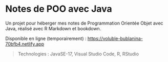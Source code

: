 # Notes de POO avec Java

Un projet pour héberger mes notes de Programmation Orientée Objet avec Java, réalisé avec R Markdown et bookdown.

Disponible en ligne (temporairement) : https://voluble-bublanina-70bfb4.netlify.app

> Technologies : JavaSE-17, Visual Studio Code, R, RStudio

